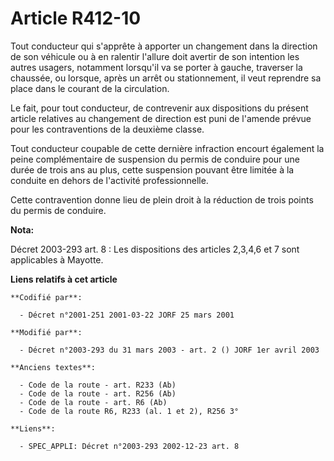 # Article R412-10

Tout conducteur qui s'apprête à apporter un changement dans la direction de son véhicule ou à en ralentir l'allure doit
avertir de son intention les autres usagers, notamment lorsqu'il va se porter à gauche, traverser la chaussée, ou lorsque,
après un arrêt ou stationnement, il veut reprendre sa place dans le courant de la circulation.

Le fait, pour tout conducteur, de contrevenir aux dispositions du présent article relatives au changement de direction est
puni de l'amende prévue pour les contraventions de la deuxième classe.

Tout conducteur coupable de cette dernière infraction encourt également la peine complémentaire de suspension du permis de
conduire pour une durée de trois ans au plus, cette suspension pouvant être limitée à la conduite en dehors de l'activité
professionnelle.

Cette contravention donne lieu de plein droit à la réduction de trois points du permis de conduire.

**Nota:**

Décret 2003-293 art. 8 : Les dispositions des articles 2,3,4,6 et 7 sont applicables à Mayotte.

**Liens relatifs à cet article**

	**Codifié par**:

	  - Décret n°2001-251 2001-03-22 JORF 25 mars 2001

	**Modifié par**:

	  - Décret n°2003-293 du 31 mars 2003 - art. 2 () JORF 1er avril 2003

	**Anciens textes**:

	  - Code de la route - art. R233 (Ab)
	  - Code de la route - art. R256 (Ab)
	  - Code de la route - art. R6 (Ab)
	  - Code de la route R6, R233 (al. 1 et 2), R256 3°

	**Liens**:

	  - SPEC_APPLI: Décret n°2003-293 2002-12-23 art. 8
